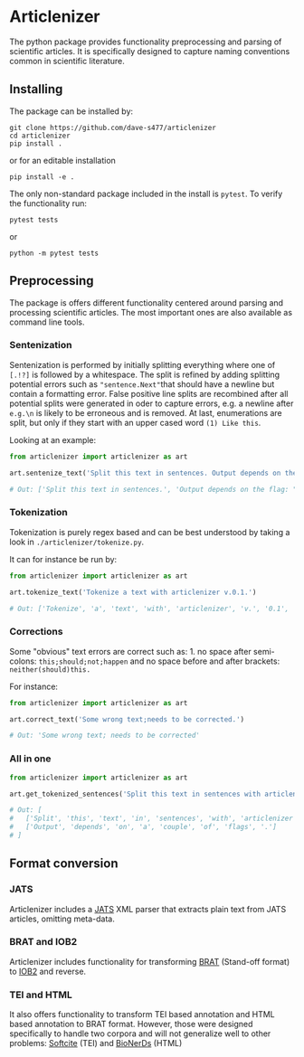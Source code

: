 # Articlenizer

The python package provides functionality preprocessing and parsing of scientific articles. 
It is specifically designed to capture naming conventions common in scientific literature.

## Installing

The package can be installed by: 
```shell
git clone https://github.com/dave-s477/articlenizer
cd articlenizer
pip install .
```
or for an editable installation
```shell
pip install -e .
```

The only non-standard package included in the install is `pytest`. 
To verify the functionality run: 
```shell 
pytest tests
```
or
```shell 
python -m pytest tests
```

## Preprocessing

The package is offers different functionality centered around parsing and processing scientific articles.
The most important ones are also available as command line tools.

### Sentenization

Sentenization is performed by initially splitting everything where one of `[.!?]` is followed by a whitespace. 
The split is refined by adding splitting potential errors such as `"sentence.Next"`that should have a newline but contain a formatting error. 
False positive line splits are recombined after all potential splits were generated in oder to capture errors, e.g. a newline after `e.g.\n` is likely to be erroneous and is removed. 
At last, enumerations are split, but only if they start with an upper cased word `(1) Like this`.

Looking at an example:
```python
from articlenizer import articlenizer as art

art.sentenize_text('Split this text in sentences. Output depends on the flag: "representation".')

# Out: ['Split this text in sentences.', 'Output depends on the flag: "representation".']
```

### Tokenization

Tokenization is purely regex based and can be best understood by taking a look in `./articlenizer/tokenize.py`. 

It can for instance be run by:
```python
from articlenizer import articlenizer as art

art.tokenize_text('Tokenize a text with articlenizer v.0.1.')

# Out: ['Tokenize', 'a', 'text', 'with', 'articlenizer', 'v.', '0.1', '.']
```

### Corrections

Some "obvious" text errors are correct such as: 1. no space after semi-colons: `this;should;not;happen` and no space before and after brackets: `neither(should)this.`

For instance:
```python
from articlenizer import articlenizer as art

art.correct_text('Some wrong text;needs to be corrected.')

# Out: 'Some wrong text; needs to be corrected'
```

### All in one
```python
from articlenizer import articlenizer as art

art.get_tokenized_sentences('Split this text in sentences with articlenizer v.0.1. Output depends on a couple of flags.')

# Out: [
#   ['Split', 'this', 'text', 'in', 'sentences', 'with', 'articlenizer', 'v.', '0.1', '.'], 
#   ['Output', 'depends', 'on', 'a', 'couple', 'of', 'flags', '.']
# ]
```

## Format conversion

### JATS
Articlenizer includes a [JATS](https://de.wikipedia.org/wiki/Journal_Article_Tag_Suite) XML parser that extracts plain text from JATS articles, omitting meta-data. 

### BRAT and IOB2
Articlenizer includes functionality for transforming [BRAT](https://brat.nlplab.org/) (Stand-off format) to [IOB2](https://en.wikipedia.org/wiki/Inside%E2%80%93outside%E2%80%93beginning_(tagging)) and reverse.

### TEI and HTML
It also offers functionality to transform TEI based annotation and HTML based annotation to BRAT format. However, those were designed specifically to handle two corpora and will not generalize well to other problems: [Softcite](https://github.com/howisonlab/softcite-dataset) (TEI) and [BioNerDs](https://sourceforge.net/projects/bionerds/files/goldstandard/) (HTML)